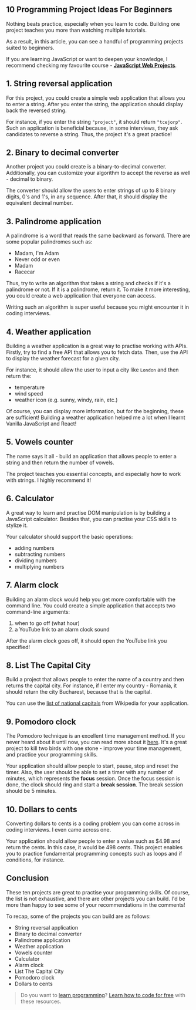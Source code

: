 ## 10 Programming Project Ideas For Beginners

Nothing beats practice, especially when you learn to code. Building one project teaches you more than watching multiple tutorials.

As a result, in this article, you can see a handful of programming projects suited to beginners.

If you are learning JavaScript or want to deepen your knowledge, I recommend checking my favourite course - **[JavaScript Web Projects](https://catalins.tech/jsprojects)**.

## 1. String reversal application
For this project, you could create a simple web application that allows you to enter a string. After you enter the string, the application should display back the reversed string.

For instance, if you enter the string ```"project"```, it should return ```"tcejorp"```.  Such an application is beneficial because, in some interviews, they ask candidates to reverse a string. Thus, the project it's a great practice!

## 2. Binary to decimal converter
Another project you could create is a binary-to-decimal converter. Additionally, you can customize your algorithm to accept the reverse as well - decimal to binary.

The converter should allow the users to enter strings of up to 8 binary digits, 0's and 1's, in any sequence. After that, it should display the equivalent decimal number.

## 3. Palindrome application
A palindrome is a word that reads the same backward as forward. There are some popular palindromes such as:
* Madam, I'm Adam
* Never odd or even
* Madam
* Racecar

Thus, try to write an algorithm that takes a string and checks if it's a palindrome or not. If it is a palindrome, return it. To make it more interesting, you could create a web application that everyone can access.

Writing such an algorithm is super useful because you might encounter it in coding interviews.

## 4. Weather application
Building a weather application is a great way to practise working with APIs. Firstly, try to find a free API that allows you to fetch data. Then, use the API to display the weather forecast for a given city.

For instance, it should allow the user to input a city like `London` and then return the:
* temperature
* wind speed
* weather icon (e.g. sunny, windy, rain, etc.)

Of course, you can display more information, but for the beginning, these are sufficient! Building a weather application helped me a lot when I learnt Vanilla JavaScript and React!

## 5. Vowels counter
The name says it all - build an application that allows people to enter a string and then return the number of vowels.

The project teaches you essential concepts, and especially how to work with strings. I highly recommend it!

## 6. Calculator
A great way to learn and practise DOM manipulation is by building a JavaScript calculator. Besides that, you can practise your CSS skills to stylize it.

Your calculator should support the basic operations:
* adding numbers
* subtracting numbers
* dividing numbers
* multiplying numbers

## 7. Alarm clock
Building an alarm clock would help you get more comfortable with the command line. You could create a simple application that accepts two command-line arguments:
1. when to go off (what hour)
2. a YouTube link to an alarm clock sound

After the alarm clock goes off, it should open the YouTube link you specified!

## 8. List The Capital City
Build a project that allows people to enter the name of a country and then returns the capital city. For instance, if I enter my country - Romania, it should return the city Bucharest, because that is the capital.

You can use the [list of national capitals](https://en.wikipedia.org/wiki/List_of_national_capitals) from Wikipedia for your application. 

## 9. Pomodoro clock
The Pomodoro technique is an excellent time management method. If you never heard about it until now, you can read more about it [here](https://en.wikipedia.org/wiki/Pomodoro_Technique). It's a great project to kill two birds with one stone - improve your time management, and practice your programming skills. 

Your application should allow people to start, pause, stop and reset the timer. Also, the user should be able to set a timer with any number of minutes, which represents the **focus** session. Once the focus session is done, the clock should ring and start a **break session**. The break session should be 5 minutes.

## 10. Dollars to cents
Converting dollars to cents is a coding problem you can come across in coding interviews. I even came across one.

Your application should allow people to enter a value such as $4.98 and return the cents. In this case, it would be 498 cents. This project enables you to practice fundamental programming concepts such as loops and if conditions, for instance.

## Conclusion
These ten projects are great to practise your programming skills. Of course, the list is not exhaustive, and there are other projects you can build. I'd be more than happy to see some of your recommendations in the comments!

To recap, some of the projects you can build are as follows:
* String reversal application
* Binary to decimal converter
* Palindrome application
* Weather application
* Vowels counter
* Calculator
* Alarm clock
* List The Capital City
* Pomodoro clock
* Dollars to cents

> Do you want to [learn programming](https://catalins.tech/20-best-places-to-learn-programming-for-free)? [Learn how to code for free](https://catalins.tech/20-best-places-to-learn-programming-for-free) with these resources.